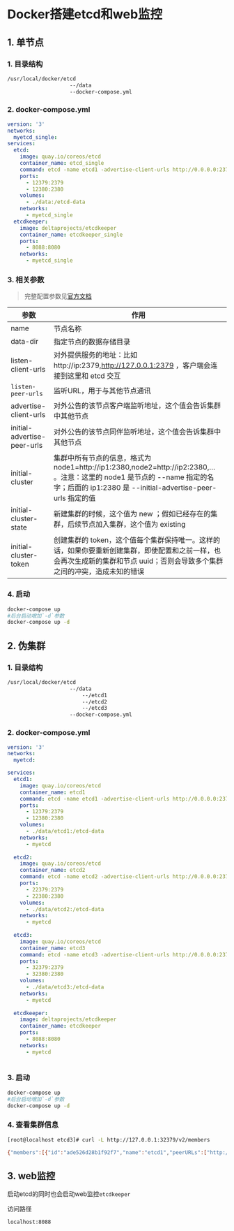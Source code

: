 # Docker搭建etcd和web监控

## 1. 单节点

### 1. 目录结构

```sh
/usr/local/docker/etcd
					--/data
					--docker-compose.yml
```



### 2. docker-compose.yml

```yml
version: '3'
networks:
  myetcd_single:
services:
  etcd:
    image: quay.io/coreos/etcd
    container_name: etcd_single
    command: etcd -name etcd1 -advertise-client-urls http://0.0.0.0:2379 -listen-client-urls http://0.0.0.0:2379 -listen-peer-urls http://0.0.0.0:2380
    ports:
      - 12379:2379
      - 12380:2380
    volumes:
      - ./data:/etcd-data
    networks:
      - myetcd_single
  etcdkeeper:
    image: deltaprojects/etcdkeeper
    container_name: etcdkeeper_single
    ports:
      - 8088:8080
    networks:
      - myetcd_single  
```

### 3. 相关参数

> 完整配置参数见[官方文档](https://github.com/etcd-io/etcd/blob/master/Documentation/op-guide/configuration.md)

| 参数                        | 作用                                                         |
| --------------------------- | ------------------------------------------------------------ |
| name                        | 节点名称                                                     |
| data-dir                    | 指定节点的数据存储目录                                       |
| listen-client-urls          | 对外提供服务的地址：比如 http://ip:2379,http://127.0.0.1:2379 ，客户端会连接到这里和 etcd 交互 |
| `listen-peer-urls`          | 监听URL，用于与其他节点通讯                                  |
| advertise-client-urls       | 对外公告的该节点客户端监听地址，这个值会告诉集群中其他节点   |
| initial-advertise-peer-urls | 对外公告的该节点同伴监听地址，这个值会告诉集群中其他节点     |
| initial-cluster             | 集群中所有节点的信息，格式为 node1=http://ip1:2380,node2=http://ip2:2380,… 。注意：这里的 node1 是节点的 --name 指定的名字；后面的 ip1:2380 是 --initial-advertise-peer-urls 指定的值 |
| initial-cluster-state       | 新建集群的时候，这个值为 new ；假如已经存在的集群，后续节点加入集群，这个值为 existing |
| initial-cluster-token       | 创建集群的 token，这个值每个集群保持唯一。这样的话，如果你要重新创建集群，即使配置和之前一样，也会再次生成新的集群和节点 uuid；否则会导致多个集群之间的冲突，造成未知的错误 |

### 4. 启动

```sh
docker-compose up
#后台启动增加`-d`参数
docker-compose up -d
```



## 2. 伪集群

### 1. 目录结构

```sh
/usr/local/docker/etcd
					--/data
						--/etcd1
						--/etcd2
						--/etcd3
					--docker-compose.yml
```



### 2. docker-compose.yml

```yml
version: '3'
networks:
  myetcd:

services:
  etcd1:
    image: quay.io/coreos/etcd
    container_name: etcd1
    command: etcd -name etcd1 -advertise-client-urls http://0.0.0.0:2379 -listen-client-urls http://0.0.0.0:2379 -listen-peer-urls http://0.0.0.0:2380 -initial-cluster-token etcd-cluster -initial-cluster "etcd1=http://etcd1:2380,etcd2=http://etcd2:2380,etcd3=http://etcd3:2380" -initial-cluster-state new
    ports:
      - 12379:2379
      - 12380:2380
    volumes:
      - ./data/etcd1:/etcd-data
    networks:
      - myetcd
 
  etcd2:
    image: quay.io/coreos/etcd
    container_name: etcd2
    command: etcd -name etcd2 -advertise-client-urls http://0.0.0.0:2379 -listen-client-urls http://0.0.0.0:2379 -listen-peer-urls http://0.0.0.0:2380 -initial-cluster-token etcd-cluster -initial-cluster "etcd1=http://etcd1:2380,etcd2=http://etcd2:2380,etcd3=http://etcd3:2380" -initial-cluster-state new
    ports:
      - 22379:2379
      - 22380:2380
    volumes:
      - ./data/etcd2:/etcd-data
    networks:
      - myetcd
  
  etcd3:
    image: quay.io/coreos/etcd
    container_name: etcd3
    command: etcd -name etcd3 -advertise-client-urls http://0.0.0.0:2379 -listen-client-urls http://0.0.0.0:2379 -listen-peer-urls http://0.0.0.0:2380 -initial-cluster-token etcd-cluster -initial-cluster "etcd1=http://etcd1:2380,etcd2=http://etcd2:2380,etcd3=http://etcd3:2380" -initial-cluster-state new
    ports:
      - 32379:2379
      - 32380:2380
    volumes:
      - ./data/etcd3:/etcd-data
    networks:
      - myetcd
      
  etcdkeeper:
    image: deltaprojects/etcdkeeper
    container_name: etcdkeeper
    ports:
      - 8088:8080
    networks:
      - myetcd
      

```



### 3. 启动

```sh
docker-compose up
#后台启动增加`-d`参数
docker-compose up -d
```



### 4. 查看集群信息

```sh
[root@localhost etcd3]# curl -L http://127.0.0.1:32379/v2/members

{"members":[{"id":"ade526d28b1f92f7","name":"etcd1","peerURLs":["http://etcd1:2380"],"clientURLs":["http://0.0.0.0:2379"]},{"id":"bd388e7810915853","name":"etcd3","peerURLs":["http://etcd3:2380"],"clientURLs":["http://0.0.0.0:2379"]},{"id":"d282ac2ce600c1ce","name":"etcd2","peerURLs":["http://etcd2:2380"],"clientURLs":["http://0.0.0.0:2379"]}]}
```



## 3. web监控

启动etcd的同时也会启动web监控`etcdkeeper`

访问路径

```sh
localhost:8088
```



